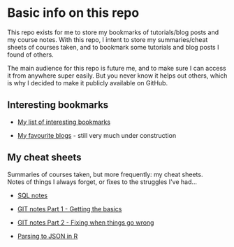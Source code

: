 # Basic info on this repo

This repo exists for me to store my bookmarks of tutorials/blog posts and my course notes. With this repo, I intent to store my summaries/cheat sheets of courses taken, and to bookmark some tutorials and blog posts I found of others.  

The main audience for this repo is future me, and to make sure I can access it from anywhere super easily. But you never know it helps out others, which is why I decided to make it publicly available on GitHub.



## Interesting bookmarks

+ [My list of interesting bookmarks](1_Useful_resources.md)

+ [My favourite blogs](2_Favourite_blogs.md) - still very much under construction




## My cheat sheets

Summaries of courses taken, but more frequently: my cheat sheets.  
Notes of things I always forget, or fixes to the struggles I've had...

+ [SQL notes](SQL_01_basics.md)

+ [GIT notes Part 1 - Getting the basics](GIT_01_Basics.md)

+ [GIT notes Part 2 - Fixing when things go wrong](GIT_02_Fixing_screwups.md)

+ [Parsing to JSON in R](JSON_02_JSON_in_R.md)
